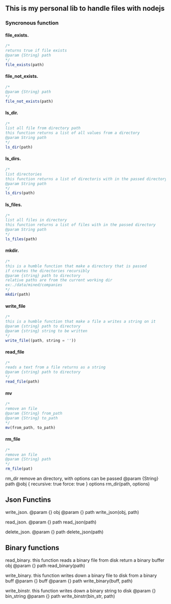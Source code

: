# 

## This is my personal lib to handle files with nodejs 

### Syncronous function

#### file_exists. 
```javascript
/*
returns true if file exists
@param {String} path
*/
file_exists(path)
```


#### file_not_exists.
```javascript
/*
@param {String} path
*/
file_not_exists(path)
```


#### ls_dir.
```javascript
/*
list all file from directory path
this function returns a list of all values from a directory
@param String path
*/
ls_dir(path)
```


#### ls_dirs.
```javascript
/*
list directories
this function returns a list of directoris with in the passed directory
@param String path
*/
ls_dirs(path)
```


#### ls_files.
```javascript
/*
list all files in directory
this function returns a list of files with in the passed directory
@param String path
*/
ls_files(path)
```


#### mkdir.
```javascript
/*
this is a humble function that make a directory that is passed
if creates the directories recursibly
@param {string} path to directory
relative paths are from the current working dir
ex:./data/mined/companies
*/
mkdir(path)
```


#### write_file
```javascript
/*
this is a humble function that make a file a writes a string on it
@param {string} path to directory
@param {string} string to be written
*/
write_file((path, string = ''))
```


#### read_file
```javascript
/*
reads a text from a file returns as a string
@param {string} path to directory
*/
read_file(path)
```


#### mv
```javascript
/*
remove an file
@param {String} from_path
@param {String} to_path
*/
mv(from_path, to_path)
```


#### rm_file
```javascript
/*
remove an file
@param {String} path
*/
rm_file(pat)
```


rm_dir
remove an directory, with options can be passed
@param {String} path
@obj {
  recursive: true
  force: true
  } options
rm_dir(path, options)
   
## Json Functins

write_json.
@param {} obj
@param {} path
write_json(obj, path) 
   

read_json.
@param {} path
read_json(path)
   

delete_json.
@param {} path
delete_json(path)
   
## Binary functions

read_binary.
this function reads a binary file from disk
return a binary buffer obj
@param {} path
read_binary(path)


write_binary.
this function writes down a binary file to disk
from a binary buff
@param {} buff
@param {} path
write_binary(buff, path)
   

write_binstr.
this function writes down a binary string to disk
@param {} bin_string
@param {} path
write_binstr(bin_str, path)
